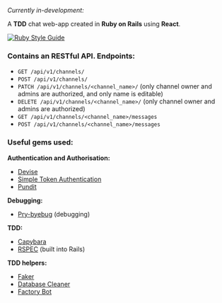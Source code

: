 *Currently in-development:*

A **TDD** chat web-app created in **Ruby on Rails** using **React**. 

[![Ruby Style Guide](https://img.shields.io/badge/code_style-rubocop-brightgreen.svg)](https://github.com/rubocop/rubocop)

### Contains an RESTful API. Endpoints:
- `GET /api/v1/channels/`
- `POST /api/v1/channels/`
- `PATCH /api/v1/channels/<channel_name>/` (only channel owner and admins are authorized, and only name is editable)
- `DELETE /api/v1/channels/<channel_name>/` (only channel owner and admins are authorized)
- `GET /api/v1/channels/<channel_name>/messages`
- `POST /api/v1/channels/<channel_name>/messages`

### Useful gems used:
**Authentication and Authorisation:**
- [Devise](https://github.com/heartcombo/devise)
- [Simple Token Authentication](https://github.com/gonzalo-bulnes/simple_token_authentication)
- [Pundit](https://github.com/varvet/pundit)

**Debugging:**
- [Pry-byebug](https://github.com/deivid-rodriguez/pry-byebug) (debugging)

**TDD:**
- [Capybara](https://github.com/teamcapybara/capybara)
- [RSPEC](https://github.com/rspec/rspec-rails) (built into Rails)

**TDD helpers:**
- [Faker](https://github.com/faker-ruby/faker)
- [Database Cleaner](https://github.com/DatabaseCleaner/database_cleaner)
- [Factory Bot](https://github.com/thoughtbot/factory_bot)
